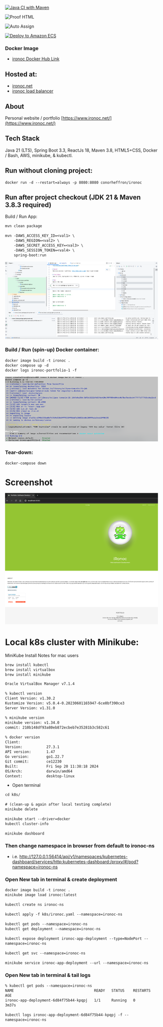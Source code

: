 [![Java CI with Maven](https://github.com/conorheffron/ironoc/actions/workflows/maven.yml/badge.svg)](https://github.com/conorheffron/ironoc/actions/workflows/maven.yml)

![Proof HTML](https://github.com/conorheffron/ironoc/actions/workflows/proof-html.yml/badge.svg)

![Auto Assign](https://github.com/conorheffron/ironoc/actions/workflows/auto-assign.yml/badge.svg)

[![Deploy to Amazon ECS](https://github.com/conorheffron/ironoc/actions/workflows/aws.yml/badge.svg)](https://github.com/conorheffron/ironoc/actions/workflows/aws.yml)

### Docker Image
- [ironoc Docker Hub Link](https://hub.docker.com/repository/docker/conorheffron/ironoc/general)

## Hosted at:
- [ironoc.net](https://me.ironoc.net)
- [ironoc load balancer](https://ironoc-lb-6a36dafeeca59581.elb.eu-north-1.amazonaws.com/)

## About
Personal website / portfolio  [https://www.ironoc.net/](https://www.ironoc.net/)

## Tech Stack
Java 21 (LTS), Spring Boot 3.3, ReactJs 18, Maven 3.8, HTML5+CSS, 
    Docker / Bash, AWS, minikube, & kubectl.

## Run without cloning project:
```
docker run -d --restart=always -p 8080:8080 conorheffron/ironoc
```

## Run after project checkout (JDK 21 & Maven 3.8.3 required)
Build / Run App:
```
mvn clean package

mvn -DAWS_ACCESS_KEY_ID=<val1> \
    -DAWS_REGION=<val2> \
    -DAWS_SECRET_ACCESS_KEY=<val3> \
    -DAWS_SESSION_TOKEN=<val4> \
    spring-boot:run
```

![image](screen-grabs/IDEA-Intellj-run.png)


### Build / Run (spin-up) Docker container:
```
docker image build -t ironoc .
docker compose up -d
docker logs ironoc-portfolio-1 -f
```

![image](screen-grabs/cli-docker.png)


### Tear-down:
```
docker-compose down
```

# Screenshot
![Home](screen-grabs/home-page.png)

# Local k8s cluster with Minikube:

MiniKube Install Notes for mac users
```
brew install kubectl
brew install virtualbox
brew install minikube
```

```
Oracle VirtualBox Manager v7.1.4

% kubectl version     
Client Version: v1.30.2
Kustomize Version: v5.0.4-0.20230601165947-6ce0bf390ce3
Server Version: v1.31.0

% minikube version
minikube version: v1.34.0
commit: 210b148df93a80eb872ecbeb7e35281b3c582c61

% docker version
Client:
Version:           27.3.1
API version:       1.47
Go version:        go1.22.7
Git commit:        ce12230
Built:             Fri Sep 20 11:38:18 2024
OS/Arch:           darwin/amd64
Context:           desktop-linux
```

- Open terminal
```
cd k8s/

# (clean-up & again after local testing complete)
minikube delete  
    
minikube start --driver=docker
kubectl cluster-info

minikube dashboard
```

### Then change namespace in browser from default to ironoc-ns
- i.e. http://127.0.0.1:56414/api/v1/namespaces/kubernetes-dashboard/services/http:kubernetes-dashboard:/proxy/#/pod?namespace=ironoc-ns

### Open New tab in terminal & create deployment
```
docker image build -t ironoc .
minikube image load ironoc:latest

kubectl create ns ironoc-ns

kubectl apply -f k8s/ironoc.yaml --namespace=ironoc-ns

kubectl get pods --namespace=ironoc-ns
kubectl get deployment --namespace=ironoc-ns

kubectl expose deployment ironoc-app-deployment --type=NodePort --namespace=ironoc-ns

kubectl get svc --namespace=ironoc-ns

minikube service ironoc-app-deployment --url --namespace=ironoc-ns
```

### Open New tab in terminal & tail logs
```
% kubectl get pods --namespace=ironoc-ns
NAME                                     READY   STATUS    RESTARTS   AGE
ironoc-app-deployment-6d84f75b44-kpqpj   1/1     Running   0          3m37s

kubectl logs ironoc-app-deployment-6d84f75b44-kpqpj -f --namespace=ironoc-ns
```
